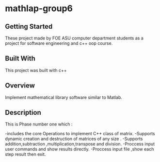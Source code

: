 # mathlap-group6

## Getting Started

These project made by FOE ASU computer department students as a project for software engineering and c++ oop course.

## Built With
This project was built with c++

## Overview
Implement mathematical library software similar to Matlab.

## Description

This is Phase number one which :


-includes the core Operations to implement C++ class of matrix.
-Supports dynamic creation and 	destruction of matrices of any size .
-Supports addition,subtraction ,multiplication,transpose and division.
-Proccess input user commands and show results directly.
-Proccess input file ,show each step result then exit. 



